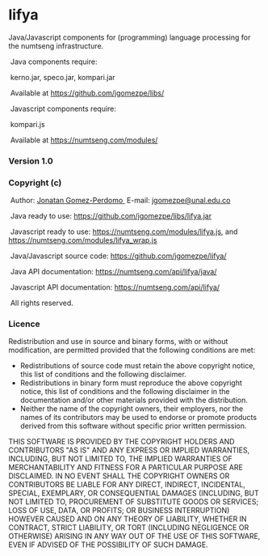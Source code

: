 # lifya
Java/Javascript components for (programming) language processing for the numtseng infrastructure. 

&nbsp;Java components require:

&nbsp;kerno.jar, speco.jar, kompari.jar

&nbsp;Available at <A HREF="https://github.com/jgomezpe/libs/">https://github.com/jgomezpe/libs/</A>

&nbsp;Javascript components require:

&nbsp;kompari.js

&nbsp;Available at <A HREF="https://numtseng.com/modules/">https://numtseng.com/modules/</A>

<h3>Version 1.0</h3>
<h3>Copyright (c)</h3>
&nbsp;Author: <A HREF="https://disi.unal.edu.co/~jgomezpe/"> Jonatan Gomez-Perdomo </A>
&nbsp;E-mail: <A HREF="mailto:jgomezpe@unal.edu.co">jgomezpe@unal.edu.co</A>

&nbsp;Java ready to use: <A HREF="https://github.com/jgomezpe/libs/lifya.jar">https://github.com/jgomezpe/libs/lifya.jar</A>

&nbsp;Javascript ready to use: <A HREF="https://numtseng.com/modules/lifya.js">https://numtseng.com/modules/lifya.js</A>, and 
 <A HREF="https://numtseng.com/modules/lifya_wrap.js">https://numtseng.com/modules/lifya_wrap.js</A>

&nbsp;Java/Javascript source code: <A HREF="https://github.com/jgomezpe/kompari/">https://github.com/jgomezpe/lifya/</A>

&nbsp;Java API documentation: <A HREF="https://numtseng.com/api/jxon/java/">https://numtseng.com/api/lifya/java/</A>

&nbsp;Javascript API documentation: <A HREF="https://numtseng.com/api/jxon/">https://numtseng.com/api/lifya/</A>

&nbsp;All rights reserved.

<h3>Licence</h3>
Redistribution and use in source and binary forms, with or without modification, are permitted provided that the following conditions are met:

<ul>
    <li> Redistributions of source code must retain the above copyright notice,
            this list of conditions and the following disclaimer.</li>
    <li> Redistributions in binary form must reproduce the above copyright notice,
            this list of conditions and the following disclaimer in the documentation
            and/or other materials provided with the distribution.</li>
    <li> Neither the name of the copyright owners, their employers, nor the
            names of its contributors may be used to endorse or promote products
            derived from this software without specific prior written permission.</li>
</ul>

THIS SOFTWARE IS PROVIDED BY THE COPYRIGHT HOLDERS AND CONTRIBUTORS "AS IS"
        AND ANY EXPRESS OR IMPLIED WARRANTIES, INCLUDING, BUT NOT LIMITED TO, THE
        IMPLIED WARRANTIES OF MERCHANTABILITY AND FITNESS FOR A PARTICULAR PURPOSE ARE
        DISCLAIMED.  IN NO EVENT SHALL THE COPYRIGHT OWNERS OR CONTRIBUTORS BE
        LIABLE FOR ANY DIRECT, INDIRECT, INCIDENTAL, SPECIAL, EXEMPLARY, OR
        CONSEQUENTIAL DAMAGES (INCLUDING, BUT NOT LIMITED TO, PROCUREMENT OF
        SUBSTITUTE GOODS OR SERVICES; LOSS OF USE, DATA, OR PROFITS; OR BUSINESS INTERRUPTION)
        HOWEVER CAUSED AND ON ANY THEORY OF LIABILITY, WHETHER IN CONTRACT, STRICT LIABILITY,
        OR TORT (INCLUDING NEGLIGENCE OR OTHERWISE) ARISING IN ANY WAY OUT OF THE USE OF 
        THIS SOFTWARE, EVEN IF ADVISED OF THE POSSIBILITY OF SUCH DAMAGE.
